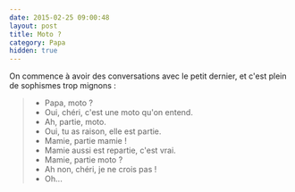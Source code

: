 ```yaml
---
date: 2015-02-25 09:00:48
layout: post
title: Moto ?
category: Papa
hidden: true
---
```


On commence à avoir des conversations avec le petit dernier, et c'est plein de sophismes trop mignons :

> - Papa, moto ?
> - Oui, chéri, c'est une moto qu'on entend.
> - Ah, partie, moto.
> - Oui, tu as raison, elle est partie.
> - Mamie, partie mamie !
> - Mamie aussi est repartie, c'est vrai.
> - Mamie, partie moto ?
> - Ah non, chéri, je ne crois pas !
> - Oh...

